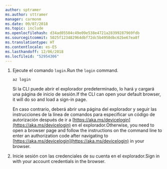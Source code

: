 ```yaml
---
author: sptramer
ms.author: sttramer
manager: carmonm
ms.date: 09/07/2018
ms.topic: include
ms.openlocfilehash: d34ad05504c49e09e538e4721a28399287969fdb
ms.sourcegitcommit: 5025f123482964dbf72dc5b4950dbc62be67ea8f
ms.translationtype: HT
ms.contentlocale: es-ES
ms.lasthandoff: 12/06/2018
ms.locfileid: "52954306"
---
```

1. <span data-ttu-id="bea47-101">Ejecute el comando `login`.</span><span class="sxs-lookup"><span data-stu-id="bea47-101">Run the `login` command.</span></span>

    ```azurecli-interactive
    az login
    ```

    <span data-ttu-id="bea47-102">Si la CLI puede abrir el explorador predeterminado, lo hará y cargará una página de inicio de sesión.</span><span class="sxs-lookup"><span data-stu-id="bea47-102">If the CLI can open your default browser, it will do so and load a sign-in page.</span></span>

    <span data-ttu-id="bea47-103">En caso contrario, deberá abrir una página del explorador y seguir las instrucciones de la línea de comandos para especificar un código de autorización después de ir a [https://aka.ms/devicelogin](https://aka.ms/devicelogin) en el explorador.</span><span class="sxs-lookup"><span data-stu-id="bea47-103">Otherwise, you need to open a browser page and follow the instructions on the command line to enter an  authorization code after navigating to [https://aka.ms/devicelogin](https://aka.ms/devicelogin) in your browser.</span></span>

2. <span data-ttu-id="bea47-104">Inicie sesión con las credenciales de su cuenta en el explorador.</span><span class="sxs-lookup"><span data-stu-id="bea47-104">Sign in with your account credentials in the browser.</span></span>
